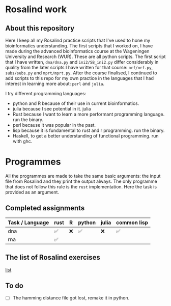 # Rosalind work

## About this repository

Here I keep all my Rosalind practice scripts that I've used to hone my
bioinformatics understanding. The first scripts that I worked on, I have made
during the advanced bioinformatics course at the Wageningen University and
Research (WUR). These are all python scripts. The first script that I have
written, `dna/dna.py` and `ini2/SB_ini2.py` differ  considerably in quality
from the later scripts I have written for that course: `orf/orf.py`,
`subs/subs.py` and `mprt/mprt.py`. After the course finalised, I continued to
add scripts to this repo for my own practice in the languages that I had
interest in learning more about: `perl` and `julia`.

I try different programming languages:

* python and R because of their use in current bioinformatics.
* julia because I see potential in it.
  julia
* Rust because I want to learn a more performant programming language.
  run the binary.
* perl because it was popular in the past.
* lisp because it is fundamental to rust and r programming.
  run the binary.
* Haskell, to get a better understanding of functional programming.
  run with ghc.

# Programmes

All the programmes are made to take the same basic arguments: the input file 
from Rosalind and they print the output always. The only programme that does not 
follow this rule is the `rust` implementation. Here the task is provided as an
argument.


## Completed assignments

| Task / Language | rust               | R    | python             | julia | common lisp        |
| --------------- | ------------------ | ---- | ------------------ | ----- | ------------------ |
| dna             | :white_check_mark: | :x:  | :white_check_mark: | :x:   | :white_check_mark: |
| rna             | :white_check_mark: |      |                    |       |                    |



## The list of Rosalind exercises

[list](https://rosalind.info/problems/list-view/)

## To do

- [ ] The hamming distance file got lost, remake it in python.
